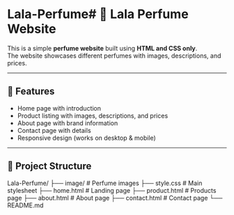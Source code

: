 # Lala-Perfume# 🌸 Lala Perfume Website

This is a simple **perfume website** built using **HTML and CSS only**.  
The website showcases different perfumes with images, descriptions, and prices.

---

## 🚀 Features
- Home page with introduction
- Product listing with images, descriptions, and prices
- About page with brand information
- Contact page with details
- Responsive design (works on desktop & mobile)

---

## 📂 Project Structure
Lala-Perfume/
├── image/ # Perfume images
├── style.css # Main stylesheet
├── home.html # Landing page
├── product.html # Products page
├── about.html # About page
├── contact.html # Contact page
└── README.md
